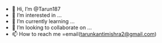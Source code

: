 - 👋 Hi, I’m @Tarun187
- 👀 I’m interested in ...
- 🌱 I’m currently learning ...
- 💞️ I’m looking to collaborate on ...
- 📫 How to reach me =email(tarunkantimishra2@gmail.com)

<!---
Tarun187/Tarun187 is a ✨ special ✨ repository because its `README.md` (this file) appears on your GitHub profile.
You can click the Preview link to take a look at your changes.
--->

